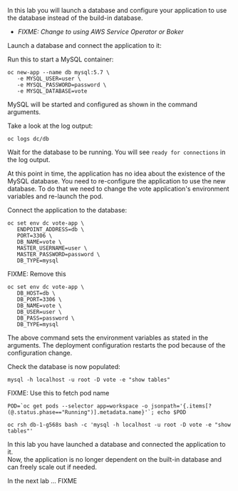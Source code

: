 In this lab you will launch a database and configure your application to use the database instead of the build-in database.

 - _FIXME: Change to using AWS Service Operator or Boker_

Launch a database and connect the application to it:

Run this to start a MySQL container:

```execute
oc new-app --name db mysql:5.7 \
   -e MYSQL_USER=user \
   -e MYSQL_PASSWORD=password \
   -e MYSQL_DATABASE=vote 
```

MySQL will be started and configured as shown in the command arguments. 

Take a look at the log output:

```execute
oc logs dc/db
```

Wait for the database to be running.  You will see ``ready for connections`` in the log output. 

At this point in time, the application has no idea about the existence of the MySQL database. You need to re-configure the application to use the new database. 
To do that we need to change the vote application's environment variables and re-launch the pod. 

Connect the application to the database:

```execute
oc set env dc vote-app \
   ENDPOINT_ADDRESS=db \
   PORT=3306 \
   DB_NAME=vote \
   MASTER_USERNAME=user \
   MASTER_PASSWORD=password \
   DB_TYPE=mysql
```

FIXME: Remove this

```execute
oc set env dc vote-app \
   DB_HOST=db \
   DB_PORT=3306 \
   DB_NAME=vote \
   DB_USER=user \
   DB_PASS=password \
   DB_TYPE=mysql
```

The above command sets the environment variables as stated in the arguments. The deployment configuration restarts the pod because of the configuration change.

Check the database is now populated:

```execute
mysql -h localhost -u root -D vote -e "show tables"
```

FIXME: Use this to fetch pod name

```
POD=`oc get pods --selector app=workspace -o jsonpath='{.items[?(@.status.phase=="Running")].metadata.name}'`; echo $POD
```

```execute
oc rsh db-1-g568s bash -c 'mysql -h localhost -u root -D vote -e "show tables"'
```


In this lab you have launched a database and connected the application to it.  
Now, the application is no longer  dependent on the built-in database and can freely scale out if needed. 

In the next lab ... FIXME


